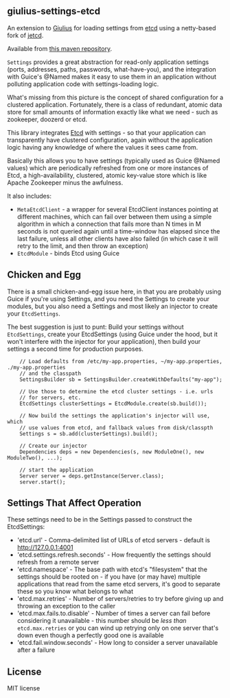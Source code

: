 giulius-settings-etcd
---------------------

An extension to [Giulius](https://github.com/timboudreau/giulius) for loading settings from
[etcd](https://github.com/coreos/etcd) using a netty-based fork of [jetcd](https://github.com/timboudreau/jetcd).

Available from [this maven repository](http://timboudreau.com/builds/).

``Settings`` provides a great abstraction for read-only application settings (ports, addresses, paths, 
passwords, what-have-you), and the integration with Guice's @Named makes it easy to use them
in an application without polluting application code with settings-loading logic.

What's missing from this picture is the concept of shared configuration for a clustered application.
Fortunately, there is a class of redundant, atomic data store for small amounts of information exactly
like what we need - such as zookeeper, doozerd or etcd.

This library integrates [Etcd](https://github.com/coreos/etcd) with settings - so that your application
can transparently have clustered configuration, again without the application logic having any knowledge
of where the values it sees came from.

Basically this allows you to have settings (typically used as Guice @Named values) which are periodically
refreshed from one or more instances of Etcd, a high-availability, clustered, atomic key-value store which is
like Apache Zookeeper minus the awfulness.

It also includes:

 * ``MetaEtcdClient`` - a wrapper for several EtcdClient instances pointing at different machines, which can
fail over between them using a simple algorithm in which a connection that fails more than N times in 
M seconds is not queried again until a time-window has elapsed since the last failure, unless all other
clients have also failed (in which case it will retry to the limit, and then throw an exception)
 * ``EtcdModule`` - binds Etcd using Guice

Chicken and Egg
---------------

There is a small chicken-and-egg issue here, in that you are probably using Guice if you're using Settings,
and you need the Settings to create your modules, but you also need a Settings and most likely an injector
to create your ``EtcdSettings``.

The best suggestion is just to punt:  Build your settings without ``EtcdSettings``, create your EtcdSettings
(using Guice under the hood, but it won't interfere with the injector for your application), then build
your settings a second time for production purposes.

		// Load defaults from /etc/my-app.properties, ~/my-app.properties, ./my-app.properties
		// and the classpath
		SettingsBuilder sb = SettingsBuilder.createWithDefaults("my-app");

		// Use those to determine the etcd cluster settings - i.e. urls
		// for servers, etc.
		EtcdSettings clusterSettings = EtcdModule.create(sb.build());

		// Now build the settings the application's injector will use, which
		// use values from etcd, and fallback values from disk/classpth
		Settings s = sb.add(clusterSettings).build();

		// Create our injector
		Dependencies deps = new Dependencies(s, new ModuleOne(), new ModuleTwo(), ...);

		// start the application
		Server server = deps.getInstance(Server.class);
		server.start();

Settings That Affect Operation
------------------------------

These settings need to be in the Settings passed to construct the EtcdSettings:

 * 'etcd.url' - Comma-delimited list of URLs of etcd servers - default is http://127.0.0.1:4001
 * 'etcd.settings.refresh.seconds' - How frequently the settings should refresh from a remote server
 * 'etcd.namespace' - The base path with etcd's "filesystem" that the settings should be rooted on - if you have
(or may have) multiple applications that read from the same etcd servers, it's good to separate these so you know
what belongs to what
 * 'etcd.max.retries' - Number of servers/retries to try before giving up and throwing an exception to the caller
 * 'etcd.max.fails.to.disable' - Number of times a server can fail before considering it unavailable - this number should
be *less than* ``etcd.max.retries`` or you can wind up retrying only on one server that's down even though a perfectly
good one is available
 * 'etcd.fail.window.seconds' - How long to consider a server unavailable after a failure


License
-------

MIT license

